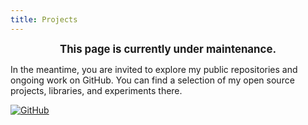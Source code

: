 ```yaml
---
title: Projects
---
```


<div align="center">
  <span style="font-size:1.2em; font-weight:bold; display:inline-block; animation: pulse 3s infinite;">
    This page is currently under maintenance.
  </span>
</div>

<style>
@keyframes pulse {
  0% { opacity: 1; }
  50% { opacity: 0.5; }
  100% { opacity: 1; }
}
</style>


In the meantime, you are invited to explore my public repositories and ongoing work on GitHub.
You can find a selection of my open source projects, libraries, and experiments there.


[![GitHub](https://img.shields.io/badge/GitHub-@paclema-181717?style=for-the-badge&logo=github)](https://github.com/paclema)
